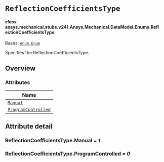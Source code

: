 # `ReflectionCoefficientsType`



#### *class* ansys.mechanical.stubs.v241.Ansys.Mechanical.DataModel.Enums.ReflectionCoefficientsType

Bases: [`enum.Enum`](https://docs.python.org/3/library/enum.html#enum.Enum)

Specifies the ReflectionCoefficientsType.

<!-- !! processed by numpydoc !! -->

<a id="overview"></a>

## Overview

### Attributes

| Name |
| -------------------------------------------------------------------------------------------------------------------------------------------------------- |
| [`Manual`](../../../../../v242/Ansys/Mechanical/DataModel/Enums/ReflectionCoefficientsType.md#ReflectionCoefficientsType.Manual) |
| [`ProgramControlled`](../../../../../v242/Ansys/Mechanical/DataModel/Enums/ReflectionCoefficientsType.md#ReflectionCoefficientsType.ProgramControlled) |

<a id="attribute-detail"></a>

## Attribute detail

<a id="ReflectionCoefficientsType.Manual"></a>

### ReflectionCoefficientsType.Manual *= 1*

<a id="ReflectionCoefficientsType.ProgramControlled"></a>

### ReflectionCoefficientsType.ProgramControlled *= 0*


